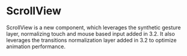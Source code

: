 ScrollView
==========

ScrollView is a new component, which leverages the 
synthetic gesture layer, normalizing touch and mouse
based input added in 3.2. It also leverages the transitions 
normalization layer added in 3.2 to optimize animation
performance.
